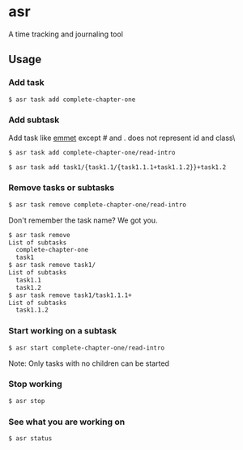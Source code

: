 # asr
A time tracking and journaling tool

## Usage
### Add task
  ```bash
  $ asr task add complete-chapter-one
  ```
### Add subtask
  Add task like [emmet](https://emmet.io/) except # and . does not represent id and class\
  ```bash
  $ asr task add complete-chapter-one/read-intro
  ```
  ```bash
  $ asr task add task1/{task1.1/{task1.1.1+task1.1.2}}+task1.2
  ```
### Remove tasks or subtasks
  ```bash
  $ asr task remove complete-chapter-one/read-intro
  ```
  Don't remember the task name? We got you.
  ```bash
  $ asr task remove
  List of subtasks
    complete-chapter-one
    task1
  $ asr task remove task1/
  List of subtasks
    task1.1
    task1.2
  $ asr task remove task1/task1.1.1+
  List of subtasks
    task1.1.2
  ```
### Start working on a subtask
  ```bash
  $ asr start complete-chapter-one/read-intro
  ```
  Note: Only tasks with no children can be started
### Stop working
  ```bash
  $ asr stop
  ```
### See what you are working on
  ```bash
  $ asr status
  ```